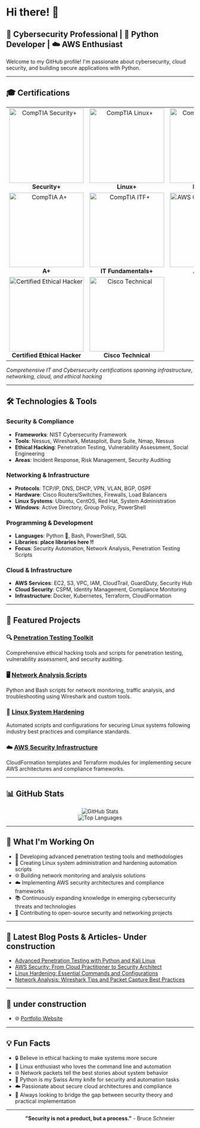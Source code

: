 # Hi there! 👋

## 🔐 Cybersecurity Professional | 🐍 Python Developer | ☁️ AWS Enthusiast

Welcome to my GitHub profile! I'm passionate about cybersecurity, cloud security, and building secure applications with Python.

---

## 🎓 Certifications

<div align="center">
  <table>
    <tr>
      <td align="center">
        <img src="path/to/your/security-plus-cert.png" alt="CompTIA Security+" width="200"/>
        <br><strong>Security+</strong>
      </td>
      <td align="center">
        <img src="path/to/your/linux-plus-cert.png" alt="CompTIA Linux+" width="200"/>
        <br><strong>Linux+</strong>
      </td>
      <td align="center">
        <img src="path/to/your/network-plus-cert.png" alt="CompTIA Network+" width="200"/>
        <br><strong>Network+</strong>
      </td>
    </tr>
    <tr>
      <td align="center">
        <img src="path/to/your/aplus-cert.png" alt="CompTIA A+" width="200"/>
        <br><strong>A+</strong>
      </td>
      <td align="center">
        <img src="path/to/your/itf-cert.png" alt="CompTIA ITF+" width="200"/>
        <br><strong>IT Fundamentals+</strong>
      </td>
      <td align="center">
        <img src="path/to/your/aws-ccp-cert.png" alt="AWS Cloud Practitioner" width="200"/>
        <br><strong>AWS CCP</strong>
      </td>
    </tr>
    <tr>
      <td align="center">
        <img src="path/to/your/ceh-cert.png" alt="Certified Ethical Hacker" width="200"/>
        <br><strong>Certified Ethical Hacker</strong>
      </td>
      <td align="center">
        <img src="path/to/your/cisco-cert.png" alt="Cisco Technical" width="200"/>
        <br><strong>Cisco Technical</strong>
      </td>
      <td></td>
    </tr>
  </table>
</div>

*Comprehensive IT and Cybersecurity certifications spanning infrastructure, networking, cloud, and ethical hacking*

---

## 🛠️ Technologies & Tools

### Security & Compliance
- **Frameworks**: NIST Cybersecurity Framework
- **Tools**: Nessus, Wireshark, Metasploit, Burp Suite, Nmap, Nessus
- **Ethical Hacking**: Penetration Testing, Vulnerability Assessment, Social Engineering
- **Areas**: Incident Response, Risk Management, Security Auditing

### Networking & Infrastructure
- **Protocols**: TCP/IP, DNS, DHCP, VPN, VLAN, BGP, OSPF
- **Hardware**: Cisco Routers/Switches, Firewalls, Load Balancers
- **Linux Systems**: Ubuntu, CentOS, Red Hat, System Administration
- **Windows**: Active Directory, Group Policy, PowerShell

### Programming & Development
- **Languages**: Python 🐍, Bash, PowerShell, SQL
- **Libraries**: **place libraries here !!**
- **Focus**: Security Automation, Network Analysis, Penetration Testing Scripts

### Cloud & Infrastructure
- **AWS Services**: EC2, S3, VPC, IAM, CloudTrail, GuardDuty, Security Hub
- **Cloud Security**: CSPM, Identity Management, Compliance Monitoring
- **Infrastructure**: Docker, Kubernetes, Terraform, CloudFormation

---

## 🚀 Featured Projects

### 🔍 [Penetration Testing Toolkit](link-to-repo)
Comprehensive ethical hacking tools and scripts for penetration testing, vulnerability assessment, and security auditing.

### 🖥️ [Network Analysis Scripts](link-to-repo)
Python and Bash scripts for network monitoring, traffic analysis, and troubleshooting using Wireshark and custom tools.

### 🐧 [Linux System Hardening](link-to-repo)
Automated scripts and configurations for securing Linux systems following industry best practices and compliance standards.

### ☁️ [AWS Security Infrastructure](link-to-repo)
CloudFormation templates and Terraform modules for implementing secure AWS architectures and compliance frameworks.

---

## 📊 GitHub Stats

<div align="center">
  <img src="https://github-readme-stats.vercel.app/api?username=monarchy92&show_icons=true&theme=dark&hide_border=true" alt="GitHub Stats"/>
</div>

<div align="center">
  <img src="https://github-readme-stats.vercel.app/api/top-langs/?username=monarchy92&layout=compact&theme=dark&hide_border=true" alt="Top Languages"/>
</div>

---

## 🌟 What I'm Working On

- 🔐 Developing advanced penetration testing tools and methodologies
- 🐧 Creating Linux system administration and hardening automation scripts  
- 🌐 Building network monitoring and analysis solutions
- ☁️ Implementing AWS security architectures and compliance frameworks
- 📚 Continuously expanding knowledge in emerging cybersecurity threats and technologies
- 🤝 Contributing to open-source security and networking projects

---

## 📝 Latest Blog Posts & Articles- **Under construction**

<!-- BLOG-POST-LIST:START -->
- [Advanced Penetration Testing with Python and Kali Linux](#)
- [AWS Security: From Cloud Practitioner to Security Architect](#)
- [Linux Hardening: Essential Commands and Configurations](#)
- [Network Analysis: Wireshark Tips and Packet Capture Best Practices](#)
<!-- BLOG-POST-LIST:END -->

---

## 🤝 **under construction**

- 🌐 [Portfolio Website](https://yourwebsite.com)

---

## 💡 Fun Facts

- 🔒 Believe in ethical hacking to make systems more secure
- 🐧 Linux enthusiast who loves the command line and automation
- 🌐 Network packets tell the best stories about system behavior
- 🐍 Python is my Swiss Army knife for security and automation tasks
- ☁️ Passionate about secure cloud architectures and compliance
- 🎯 Always looking to bridge the gap between security theory and practical implementation

---

<div align="center">
  
  **"Security is not a product, but a process."** - Bruce Schneier
  
</div>
<!---
monachy92/monachy92 is a ✨ special ✨ repository because its `README.md` (this file) appears on your GitHub profile.
You can click the Preview link to take a look at your changes.
--->
